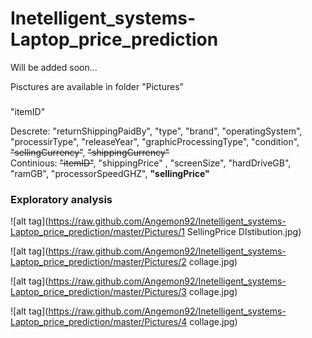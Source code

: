 # Inetelligent_systems-Laptop_price_prediction
Will be added soon...

Pisctures are available in folder "Pictures"

###
"itemID"

       
Descrete: "returnShippingPaidBy", "type", "brand", "operatingSystem", "processirType", "releaseYear", "graphicProcessingType", "condition", ~~"sellingCurrency"~~, ~~"shippingCurrency"~~      
Continious: ~~"itemID"~~, "shippingPrice" , "screenSize", "hardDriveGB", "ramGB", "processorSpeedGHZ", **"sellingPrice"** 



### Exploratory analysis
![alt tag](https://raw.github.com/Angemon92/Inetelligent_systems-Laptop_price_prediction/master/Pictures/1 SellingPrice DIstibution.jpg)

![alt tag](https://raw.github.com/Angemon92/Inetelligent_systems-Laptop_price_prediction/master/Pictures/2 collage.jpg)

![alt tag](https://raw.github.com/Angemon92/Inetelligent_systems-Laptop_price_prediction/master/Pictures/3 collage.jpg)

![alt tag](https://raw.github.com/Angemon92/Inetelligent_systems-Laptop_price_prediction/master/Pictures/4 collage.jpg)